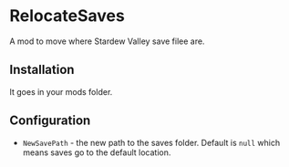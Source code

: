 ﻿# RelocateSaves

A mod to move where Stardew Valley save filee are.

## Installation

It goes in your mods folder.

## Configuration

- `NewSavePath` - the new path to the saves folder. Default is `null` which means saves go to the default location.
